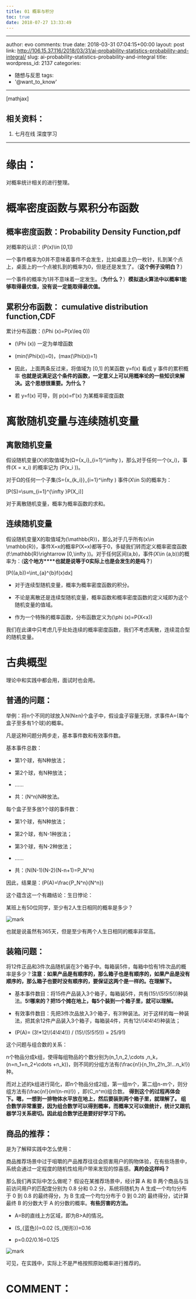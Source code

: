 ```yaml
---
title: 01 概率与积分
toc: true
date: 2018-07-27 13:33:49
---
```

---
author: evo
comments: true
date: 2018-03-31 07:04:15+00:00
layout: post
link: http://106.15.37.116/2018/03/31/ai-probability-statistics-probability-and-integral/
slug: ai-probability-statistics-probability-and-integral
title:
wordpress_id: 2137
categories:
- 随想与反思
tags:
- '@want_to_know'
---

<!-- more -->

[mathjax]


## 相关资料：






  1. 七月在线 深度学习

********************************************************************************


# 缘由：


对概率统计相关的进行整理。




# 概率密度函数与累积分布函数




## 概率密度函数：Probability Density Function,pdf


对概率的认识：\(P(x)\in [0,1]\)

一个事件概率为0并不意味着事件不会发生，比如桌面上仍一枚针，扎到某个点上，桌面上的一个点被扎到的概率为0，但是还是发生了。（**这个例子没明白？**）

一个事件的概率为1并不意味着一定发生。（**为什么？**）**模拟退火算法中以概率1能够取得最优值，没有说一定能取得最优值。**


## 累积分布函数： cumulative distribution function,CDF


累计分布函数：\(\Phi (x)=P(x\leq 0)\)




  * \(\Phi (x)\) 一定为单增函数

  * \(min(\Phi(x))=0\)，\(max(\Phi(x))=1\)

  * 因此，上面两条反过来，将值域为 [0,1] 的某函数 y=f(x) 看成 y 事件的累积概率 **也就是说满足这个条件的函数，一定意义上可以用概率论的一些知识来解决。这个思想很重要。为什么？**

  * 若 y=f(x) 可导，则 p(x)=f’(x) 为某概率密度函数




#




#




# 离散随机变量与连续随机变量




## 离散随机变量


假设随机变量\(X\)的取值域为\(Ω=\{x_i\}_{i=1}^\infty \)，那么对于任何一个\(x_i\)，事件\(X = x_i\) 的概率记为 \(P(x_i )\)。

对于Ω的任何一个子集\(S=\{x_{k_i}\}_{i=1}^\infty \) 事件\(X\in S\)的概率为：

\[P(S)=\sum_{i=1}^{\infty }P(X_i)\]

对于离散随机变量，概率为概率函数的求和。


## 连续随机变量


假设随机变量X的取值域为\(\mathbb{R}\)，那么对于几乎所有\(x\in \mathbb{R}\)，事件X=x的概率P(X=x)都等于0，多疑我们转而定义概率密度函数 \(f:\mathbb{R}\rightarrow [0,\infty )\)。对于任何区间(a,b)，事件\(X\in (a,b)\)的概率为：(**这个地方****也就是说等于0实际上也是会发生的是吗？**)

\[P((a,b))=\int_{a}^{b}f(x)dx\]




  * 对于连续型随机变量，概率为概率密度函数的积分。

  * 不论是离散还是连续型随机变量，概率函数和概率密度函数的定义域即为这个随机变量的值域。

  * 作为一个特殊的概率函数，分布函数定义为\(\phi (x)=P(X<x)\)


我们在此课中只考虑几乎处处连续的概率密度函数，我们不考虑离散，连续混合型的随机变量。


#




#




# 古典概型


理论中和实践中都会用，面试时也会用。


## 普通的问题：


举例：将n个不同的球放入N(N≥n)个盒子中，假设盒子容量无限，求事件A={每个盒子至多有1个球}的概率。

凡是这种问题分两步走，基本事件数和有效事件数。


基本事件总数：









  * 第1个球，有N种放法；

  * 第2个球，有N种放法；

  * ......

  * 共：\(N^n\)N种放法。







每个盒子至多放1个球的事件数：







  * 第1个球，有N种放法；

  * 第2个球，有N-1种放法；

  * 第3个球，有N-2种放法；

  * ......

  * 共：\(N(N-1)(N-2)(N-n+1)=P_N^n\)




因此，结果是：\(P(A)=\frac{P_N^n}{N^n})




这个蕴含这一个有趣结论：生日悖论：




某班上有50位同学，至少有2人生日相同的概率是多少？


![mark](http://images.iterate.site/blog/image/180727/2E34Lh57gA.png?imageslim)

也就是说虽然有365天，但是至少有两个人生日相同的概率非常高。


## 装箱问题：




将12件正品和3件次品随机装在3个箱子中。每箱装5件，每箱中恰有1件次品的概率是多少？**注意：如果产品是有顺序的，那么箱子也是有顺序的，如果产品是没有顺序的，那么箱子也要时没有顺序的，要保证这两个是一样的。在理解下。**










  * 基本事件数目：将15件产品装入3个箱子，每箱装5件，共有\(15!/(5!5!5!)\)种装法。**5!哪来的？把15个摊在地上，每5个装到一个箱子里，就可以理解。**

  * 有效事件数目：先把3件次品放入3个箱子，有3!种装法。对于这样的每一种装法，把其余12件产品装入3个箱子，每箱装4件，共有12!/(4!4!4!)种装法；

  * \(P(A)= (3!*12!/(4!4!4!)) / (15!/(5!5!5!)) = 25/91\)





这个问题与组合数的关系：


n个物品分成k组，使得每组物品的个数分别为\(n_1,n_2,\cdots ,n_k，(n=n_1+n_2+\cdots +n_k)\)，则不同的分组方法有\(\frac{n!}{n_1!n_2!n_3!...n_k!}\)种。




而对上述的k组进行简化，即n个物品分成2组，第一组m个，第二组n-m个，则分组方法有\(\frac{n!}{m!(n-m)!}\) ，即\(C_n^m\)组合数。 **得到这个的过程再体会下。嗯，一想到一排物体水平放在地上，然后要装到两个箱子里，就理解了。 组合数学非常重要，因为组合数学可以得到概率，而概率又可以做统计，统计又跟机器学习关系密切。因此组合数学还是要好好学习下的。**





## 商品的推荐：


是为了解释实践中怎么使用：

商品推荐场景中过于咀嚼的产品推荐往往会损害用户的购物体验，在有些场景中，系统会通过一定程度的随机性给用户带来发现的惊喜感。**真的会这样吗？**


那么我们再实际中怎么做呢？ 假设在某推荐场景中，经计算 A 和 B 两个商品与当前访问用户的匹配度分别为 0.8 分和 0.2 分，系统将随机为 A 生成一个均匀分布于 0 到 0.8 的最终得分，为 B 生成一个均匀分布于 0 到 0.2的 最终得分，试计算最终 B 的分数大于 A 的分数的概率。**有些厉害的方法。**







  * A=B的直线上方区域，即为B>A的情况。

  * \(S_{蓝色}\)=0.02 \(S_{矩形}\)=0.16

  * p=0.02/0.16=0.125




![mark](http://images.iterate.site/blog/image/180727/2Gf5KE8hGL.png?imageslim)

可见，在实践中，实际上不是严格按照原始概率进行推荐的。


##





# COMMENT：
